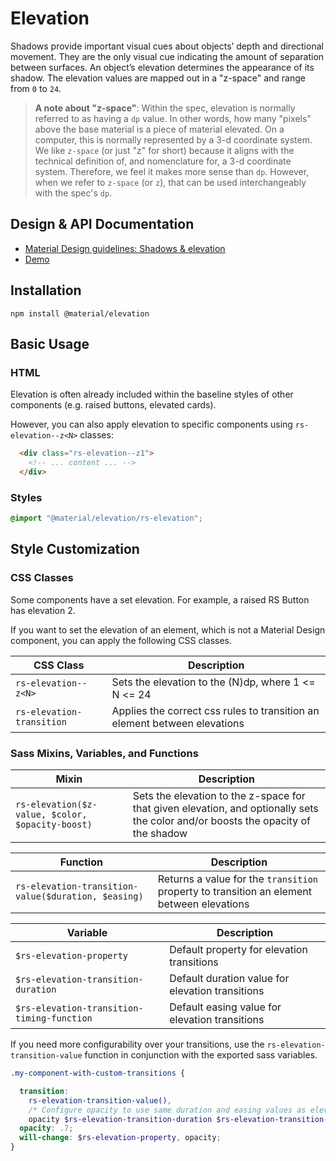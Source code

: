 <!--docs:
title: "Elevation"
layout: detail
section: components
excerpt: "Shadows and elevation as Sass mixins and CSS classes."
iconId: shadow
path: /catalog/elevation/
-->

# Elevation

<!--<div class="article__asset">
  <a class="article__asset-link"
     href="https://material-components.github.io/material-components-web-catalog/#/component/elevation">
    <img src="{{ site.rootpath }}/images/mdc_web_screenshots/elevation.png" width="247" alt="Elevation screenshot">
  </a>
</div>-->

Shadows provide important visual cues about objects’ depth and directional movement. They are the only visual cue indicating the amount of separation between surfaces. An object’s elevation determines the appearance of its shadow. The elevation values are mapped out in a "z-space" and range from `0` to `24`.

> **A note about "z-space"**: Within the spec, elevation is normally referred to as having a `dp` value. In other words, how many "pixels" above the base material is a piece of material elevated. On a computer, this is normally represented by a 3-d coordinate system. We like `z-space` (or just "z" for short) because it aligns with the technical definition of, and nomenclature for, a 3-d coordinate system. Therefore, we feel it makes more sense than `dp`. However, when we refer to `z-space` (or `z`), that can be used interchangeably with the spec's `dp`.

## Design & API Documentation

<ul class="icon-list">
  <li class="icon-list-item icon-list-item--spec">
    <a href="https://material.io/go/design-elevation">Material Design guidelines: Shadows & elevation</a>
  </li>
  <li class="icon-list-item icon-list-item--link">
    <a href="https://material-components.github.io/material-components-web-catalog/#/component/elevation">Demo</a>
  </li>
</ul>

## Installation

```
npm install @material/elevation
```

## Basic Usage

### HTML

Elevation is often already included within the baseline styles of other components (e.g. raised buttons, elevated cards).

However, you can also apply elevation to specific components using `rs-elevation--z<N>` classes:

```html
  <div class="rs-elevation--z1">
    <!-- ... content ... -->
  </div>
```

### Styles

```scss
@import "@material/elevation/rs-elevation";
```

## Style Customization

### CSS Classes

Some components have a set elevation. For example, a raised RS Button has elevation 2.

If you want to set the elevation of an element, which is not a Material Design component, you
can apply the following CSS classes.

CSS Class | Description
--- | ---
`rs-elevation--z<N>` | Sets the elevation to the (N)dp, where 1 <= N <= 24
`rs-elevation-transition` | Applies the correct css rules to transition an element between elevations

### Sass Mixins, Variables, and Functions

Mixin | Description
--- | ---
`rs-elevation($z-value, $color, $opacity-boost)` | Sets the elevation to the z-space for that given elevation, and optionally sets the color and/or boosts the opacity of the shadow

Function | Description
--- | ---
`rs-elevation-transition-value($duration, $easing)` | Returns a value for the `transition` property to transition an element between elevations

Variable | Description
--- | ---
`$rs-elevation-property` | Default property for elevation transitions
`$rs-elevation-transition-duration` | Default duration value for elevation transitions
`$rs-elevation-transition-timing-function` | Default easing value for elevation transitions

If you need more configurability over your transitions, use the `rs-elevation-transition-value` function in conjunction with the exported sass variables.

```scss
.my-component-with-custom-transitions {

  transition:
    rs-elevation-transition-value(),
    /* Configure opacity to use same duration and easing values as elevation */
    opacity $rs-elevation-transition-duration $rs-elevation-transition-timing-function;
  opacity: .7;
  will-change: $rs-elevation-property, opacity;
}
```
